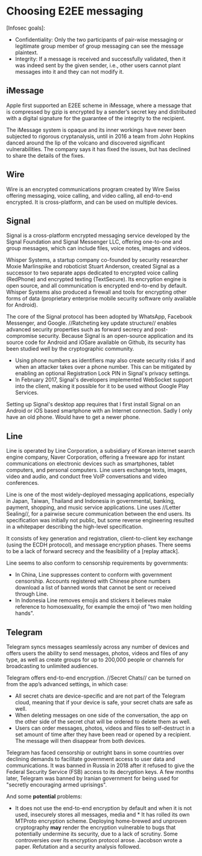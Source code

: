 # Choosing E2EE messaging

[Infosec goals]:

  * Confidentiality: Only  the  two  participants  of  pair-wise  messaging  or  legitimate group member of group messaging can see the message plaintext.
  * Integrity: If a message is received and successfully validated, then it was indeed sent by the given sender,  i.e., other users cannot plant messages into it and they can not modify it.

## iMessage
Apple first supported an E2EE scheme in iMessage, where a message that is compressed by gzip is encrypted by a sender’s secret key and distributed with a digital signature for the guarantee of the integrity to the recipient. 

The iMessage system is opaque and its inner workings have never been subjected to rigorous cryptanalysis, until in 2016 a team from John Hopkins danced around the lip of the volcano and discovered significant vulnerabilities. The company says it has fixed the issues, but has declined to share the details of the fixes.

## Wire
Wire is an encrypted communications program created by Wire Swiss offering messaging, voice calling, and video calling, all end-to-end encrypted. It is cross-platform, and can be used on multiple devices.

## Signal
Signal is a cross-platform encrypted messaging service developed by the Signal Foundation and Signal Messenger LLC, offering one-to-one and group messages, which can include files, voice notes, images and videos.

Whisper Systems, a startup company co-founded by security researcher Moxie Marlinspike and roboticist Stuart Anderson, created Signal as a successor to two separate apps dedicated to encrypted voice calling (RedPhone) and encrypted texting (TextSecure). Its encryption engine is open source, and all communication is encrypted end-to-end by default. Whisper Systems also produced a firewall and tools for encrypting other forms of data (proprietary enterprise mobile security software only available for Android).

The core of the Signal protocol has been adopted by WhatsApp, Facebook Messenger, and Google. //Ratcheting key update structure// enables advanced security properties such as forward secrecy and post-compromise security. Because Signal is an open-source application and its source code for Android and iOSare available on Github, its security has been studied well by the cryptographic community.

* Using phone numbers as identifiers may also create security risks if and when an attacker takes over a phone number. This can be mitigated by enabling an optional Registration Lock PIN in Signal's privacy settings.
* In February 2017, Signal's developers implemented WebSocket support into the client, making it possible for it to be used without Google Play Services.

Setting up Signal's desktop app requires that I first install Signal on an Android or iOS based smartphone with an Internet connection. Sadly I only have an old phone. Would have to get a newer phone. 

## Line
Line is operated by Line Corporation, a subsidiary of Korean internet search engine company, Naver Corporation, offering a freeware app for instant communications on electronic devices such as smartphones, tablet computers, and personal computers. Line users exchange texts, images, video and audio, and conduct free VoIP conversations and video conferences.

Line is one of the most widely-deployed messaging applications, especially in Japan, Taiwan, Thailand and Indonesia in governmental, banking, payment, shopping, and music service applications. Line uses //Letter Sealing//, for a pairwise secure communication between the end users. Its specification was initially not public, but some reverse engineering resulted in a whitepaper describing the high-level specification. 

It consists of key generation and registration, client-to-client key exchange (using the ECDH protocol), and message encryption phases. There seems to be a lack of forward secrecy and the feasibility of a [replay attack].

Line seems to also conform to censorship requirements by governments:
* In China, Line suppresses content to conform with government censorship. Accounts registered with Chinese phone numbers download a list of banned words that cannot be sent or received through Line.
* In Indonesia Line removes emojis and stickers it believes make reference to homosexuality, for example the emoji of "two men holding hands".

## Telegram
Telegram syncs messages seamlessly across any number of devices and offers users the ability to send messages, photos, videos and files of any type, as well as create groups for up to 200,000 people or channels for broadcasting to unlimited audiences. 

Telegram offers end-to-end encryption. //Secret Chats// can be turned on from the app’s advanced settings, in which case:

* All secret chats are device-specific and are not part of the Telegram cloud, meaning that if your device is safe, your secret chats are safe as well.
* When deleting messages on one side of the conversation, the app on the other side of the secret chat will be ordered to delete them as well.
* Users can order messages, photos, videos and files to self-destruct in a set amount of time after they have been read or opened by a recipient. The message will then disappear from both devices.

Telegram has faced censorship or outright bans in some countries over declining demands to facilitate government access to user data and communications. It was banned in Russia in 2018 after it refused to give the Federal Security Service (FSB) access to its decryption keys. A few months later, Telegram was banned by Iranian government for being used for "secretly encouraging armed uprisings".

And some **potential** problems:

* It does not use the end-to-end encryption by default and when it is not used, insecurely stores all messages, media and * It has rolled its own MTProto encryption scheme. Deploying home-brewed and unproven cryptography **may** render the encryption vulnerable to bugs that potentially undermine its security, due to a lack of scrutiny. Some controversies over its encryption protocol arose. Jacobson wrote a paper. Refutation and a security analysis followed.


